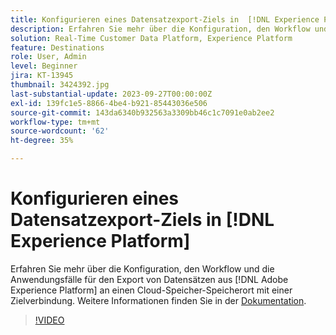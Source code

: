 ```yaml
---
title: Konfigurieren eines Datensatzexport-Ziels in  [!DNL Experience Platform]
description: Erfahren Sie mehr über die Konfiguration, den Workflow und Anwendungsfälle für den Export von Datensätzen aus  [!DNL Adobe Experience Platform]  zu einem Cloud-Speicherort mithilfe einer Zielverbindung.
solution: Real-Time Customer Data Platform, Experience Platform
feature: Destinations
role: User, Admin
level: Beginner
jira: KT-13945
thumbnail: 3424392.jpg
last-substantial-update: 2023-09-27T00:00:00Z
exl-id: 139fc1e5-8866-4be4-b921-85443036e506
source-git-commit: 143da6340b932563a3309bb46c1c7091e0ab2ee2
workflow-type: tm+mt
source-wordcount: '62'
ht-degree: 35%

---
```


# Konfigurieren eines Datensatzexport-Ziels in [!DNL Experience Platform]

Erfahren Sie mehr über die Konfiguration, den Workflow und die Anwendungsfälle für den Export von Datensätzen aus [!DNL Adobe Experience Platform] an einen Cloud-Speicher-Speicherort mit einer Zielverbindung. Weitere Informationen finden Sie in der [Dokumentation](https://experienceleague.adobe.com/docs/experience-platform/destinations/ui/activate/export-datasets.html?lang=de).

>[!VIDEO](https://video.tv.adobe.com/v/3424392/?learn=on)
